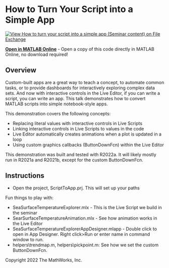 # How to Turn Your Script into a Simple App

[![View How to turn your script into a simple app (Seminar content) on File Exchange](https://www.mathworks.com/matlabcentral/images/matlab-file-exchange.svg)](https://www.mathworks.com/matlabcentral/fileexchange/111190-how-to-turn-your-script-into-a-simple-app-seminar-content)

**[Open in MATLAB Online](https://matlab.mathworks.com/open/github/v1?repo=mathworks/how-to-turn-your-script-into-a-simple-app&file=SeaSurfaceTemperatureExplorer.mlx&project=ScriptToApp.prj)** - Open a copy of this code directly in MATLAB Online, no download required!


## Overview
Custom-built apps are a great way to teach a concept, to automate common tasks, or to provide dashboards for interactively exploring complex data sets. And now with interactive controls in the Live Editor, if you can write a script, you can write an app. This talk demonstrates how to convert MATLAB scripts into simple notebook-style apps.

This demonstration covers the following concepts:
* Replacing literal values with interactive controls in Live Scripts
* Linking interactive controls in Live Scripts to values in the code 
* Live Editor automatically creates animations when a plot is updated in a loop
* Using custom graphics callbacks (ButtonDownFcn) within the Live Editor

This demonstration was built and tested with R2022a. It will likely mostly run in R2021a and R2021b, except for the custom ButtonDownFcn.

## Instructions
* Open the project, ScriptToApp.prj. This will set up your paths

Fun things to play with:
* SeaSurfaceTemperatureExplorer.mlx - This is the Live Script we build in the seminar
* SearSurfaceTemperatureAnimation.mlx - See how animation works in the Live Editor
* SeaSurfaceTemperatureExplorerAppDesigner.mlapp - Double click to open in App Designer. Right click>Run or enter name in command window to run.
* helpers\trendmap.m, helpers\pickpoint.m: See how we set the custom ButtonDownFcn.

Copyright 2022 The MathWorks, Inc.
